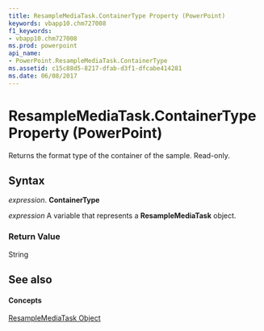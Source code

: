 ```yaml
---
title: ResampleMediaTask.ContainerType Property (PowerPoint)
keywords: vbapp10.chm727008
f1_keywords:
- vbapp10.chm727008
ms.prod: powerpoint
api_name:
- PowerPoint.ResampleMediaTask.ContainerType
ms.assetid: c15c88d5-8217-dfab-d3f1-dfcabe414281
ms.date: 06/08/2017
---
```



# ResampleMediaTask.ContainerType Property (PowerPoint)

Returns the format type of the container of the sample. Read-only.


## Syntax

 _expression_. **ContainerType**

 _expression_ A variable that represents a **ResampleMediaTask** object.


### Return Value

String


## See also


#### Concepts


[ResampleMediaTask Object](resamplemediatask-object-powerpoint.md)

